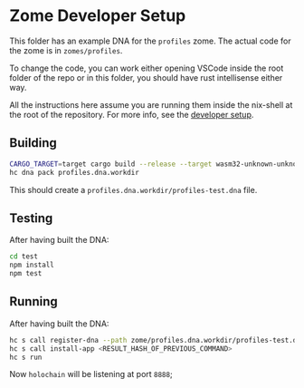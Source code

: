 # Zome Developer Setup

This folder has an example DNA for the `profiles` zome. The actual code for the zome is in `zomes/profiles`.

To change the code, you can work either opening VSCode inside the root folder of the repo or in this folder, you should have rust intellisense either way.

All the instructions here assume you are running them inside the nix-shell at the root of the repository. For more info, see the [developer setup](/dev-setup.md).

## Building

```bash
CARGO_TARGET=target cargo build --release --target wasm32-unknown-unknown
hc dna pack profiles.dna.workdir
```

This should create a `profiles.dna.workdir/profiles-test.dna` file.

## Testing

After having built the DNA:

```bash
cd test
npm install
npm test
```

## Running

After having built the DNA:

```bash
hc s call register-dna --path zome/profiles.dna.workdir/profiles-test.dna
hc s call install-app <RESULT_HASH_OF_PREVIOUS_COMMAND>
hc s run
```

Now `holochain` will be listening at port `8888`;
